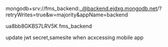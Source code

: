 mongodb+srv://fms_backend:..@backend.ejdxg.mongodb.net/?retryWrites=true&w=majority&appName=backend

ua8bb8GKBS7LRV5K
fms_backend

update jwt secret,samesite when acxcessing mobile app